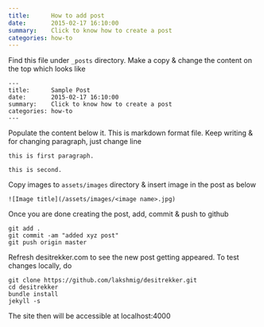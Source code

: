 ```yaml
---
title:      How to add post
date:       2015-02-17 16:10:00
summary:    Click to know how to create a post
categories: how-to
---
```


 Find this file under `_posts` directory. Make a copy & change the content on the top which looks like

```
---
title:      Sample Post
date:       2015-02-17 16:10:00
summary:    Click to know how to create a post
categories: how-to
---
```

 Populate the content below it. This is markdown format file. Keep writing & for changing paragraph, just change line

```
this is first paragraph.

this is second.
```

 Copy images to `assets/images` directory & insert image in the post as below
 
 ```
 ![Image title](/assets/images/<image name>.jpg)
 ```

 Once you are done creating the post, add, commit & push to github

```
git add .
git commit -am "added xyz post"
git push origin master
```

Refresh desitrekker.com to see the new post getting appeared. To test changes locally, do

```
git clone https://github.com/lakshmig/desitrekker.git
cd desitrekker
bundle install
jekyll -s
```
The site then will be accessible at localhost:4000


